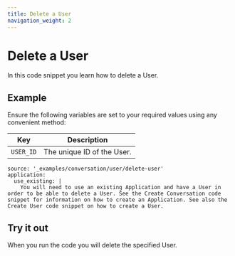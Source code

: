```yaml
---
title: Delete a User
navigation_weight: 2
---
```


# Delete a User

In this code snippet you learn how to delete a User.

## Example

Ensure the following variables are set to your required values using any convenient method:

Key | Description
-- | --
`USER_ID` | The unique ID of the User.

```code_snippets
source: '_examples/conversation/user/delete-user'
application:
  use_existing: |
    You will need to use an existing Application and have a User in order to be able to delete a User. See the Create Conversation code snippet for information on how to create an Application. See also the Create User code snippet on how to create a User.
```

## Try it out

When you run the code you will delete the specified User.
